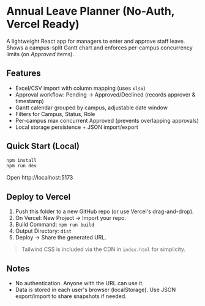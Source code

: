 # Annual Leave Planner (No-Auth, Vercel Ready)

A lightweight React app for managers to enter and approve staff leave. Shows a campus-split Gantt chart and enforces per-campus concurrency limits (on *Approved* items).

## Features
- Excel/CSV import with column mapping (uses `xlsx`)
- Approval workflow: Pending → Approved/Declined (records approver & timestamp)
- Gantt calendar grouped by campus, adjustable date window
- Filters for Campus, Status, Role
- Per-campus max concurrent Approved (prevents overlapping approvals)
- Local storage persistence + JSON import/export

## Quick Start (Local)
```bash
npm install
npm run dev
```
Open http://localhost:5173

## Deploy to Vercel
1. Push this folder to a new GitHub repo (or use Vercel's drag-and-drop).
2. On Vercel: New Project → Import your repo.
3. Build Command: `npm run build`
4. Output Directory: `dist`
5. Deploy → Share the generated URL.

> Tailwind CSS is included via the CDN in `index.html` for simplicity.

## Notes
- No authentication. Anyone with the URL can use it.
- Data is stored in each user's browser (localStorage). Use JSON export/import to share snapshots if needed.
